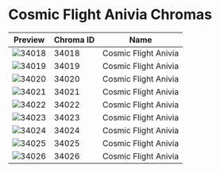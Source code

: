 # Cosmic Flight Anivia Chromas

| Preview | Chroma ID | Name |
|---------|-----------|------|
| ![34018](https://raw.communitydragon.org/latest/plugins/rcp-be-lol-game-data/global/default/v1/champion-chroma-images/34/34018.png) | 34018 | Cosmic Flight Anivia |
| ![34019](https://raw.communitydragon.org/latest/plugins/rcp-be-lol-game-data/global/default/v1/champion-chroma-images/34/34019.png) | 34019 | Cosmic Flight Anivia |
| ![34020](https://raw.communitydragon.org/latest/plugins/rcp-be-lol-game-data/global/default/v1/champion-chroma-images/34/34020.png) | 34020 | Cosmic Flight Anivia |
| ![34021](https://raw.communitydragon.org/latest/plugins/rcp-be-lol-game-data/global/default/v1/champion-chroma-images/34/34021.png) | 34021 | Cosmic Flight Anivia |
| ![34022](https://raw.communitydragon.org/latest/plugins/rcp-be-lol-game-data/global/default/v1/champion-chroma-images/34/34022.png) | 34022 | Cosmic Flight Anivia |
| ![34023](https://raw.communitydragon.org/latest/plugins/rcp-be-lol-game-data/global/default/v1/champion-chroma-images/34/34023.png) | 34023 | Cosmic Flight Anivia |
| ![34024](https://raw.communitydragon.org/latest/plugins/rcp-be-lol-game-data/global/default/v1/champion-chroma-images/34/34024.png) | 34024 | Cosmic Flight Anivia |
| ![34025](https://raw.communitydragon.org/latest/plugins/rcp-be-lol-game-data/global/default/v1/champion-chroma-images/34/34025.png) | 34025 | Cosmic Flight Anivia |
| ![34026](https://raw.communitydragon.org/latest/plugins/rcp-be-lol-game-data/global/default/v1/champion-chroma-images/34/34026.png) | 34026 | Cosmic Flight Anivia |